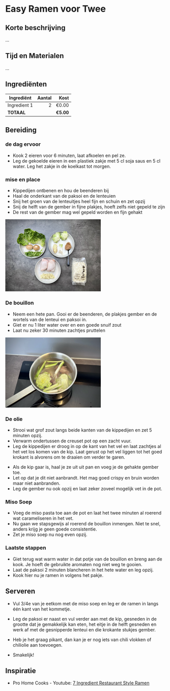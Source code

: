 # Easy Ramen voor Twee
## Korte beschrijving
...

## Tijd en Materialen
...

## Ingrediënten
| Ingrediënt | Aantal | Kost |
|----------|-------------:|------:|
| Ingredient 1 | 2 | €0.00 |
| **TOTAAL** || **€5.00** |

## Bereiding
### de dag ervoor
* Kook 2 eieren voor 6 minuten, laat afkoelen en pel ze.
* Leg de gekoelde eieren in een plastiek zakje met 5 cl soja saus en 5 cl water. Leg het zakje in de koelkast tot morgen.

### mise en place
* Kippedijen ontbenen en hou de beenderen bij 
* Haal de onderkant van de paksoi en de lenteuien
* Snij het groen van de lenteuitjes heel fijn en schuin en zet opzij
* Snij de helft van de gember in fijne plakjes, hoeft zelfs niet gepeld te zijn
* De rest van de gember mag wel gepeld worden en fijn gehakt

<img src="/Assets/Pictures/RamenVoorTwee_miseenplace.png" width="300">

### De bouillon
* Neem een hete pan. Gooi er de beenderen, de plakjes gember en de wortels van de lenteui en paksoi in.
* Giet er nu 1 liter water over en een goede snuif zout
* Laat nu zeker 30 minuten zachtjes pruttelen

<img src="/Assets/Pictures/RamenVoorTwee_bouillon.png" width="300">

### De olie
* Strooi wat grof zout langs beide kanten van de kippedijen en zet 5 minuten opzij.
* Verwarm ondertussen de creuset pot op een zacht vuur.
* Leg de kippedijen er droog in op de kant van het vel en laat zachtjes al het vet los komen van de kip. Laat gerust op het vel liggen tot het goed krokant is alvorens om te draaien om verder te garen. 

<foto>

* Als de kip gaar is, haal je ze uit uit pan en voeg je de gehakte gember toe.
* Let op dat je dit niet aanbrandt. Het mag goed crispy en bruin worden maar niet aanbranden.
* Leg de gember nu ook opzij en laat zeker zoveel mogelijk vet in de pot.

### Miso Soep
* Voeg de miso pasta toe aan de pot en laat het twee minuten al roerend wat carameliseren in het vet.
* Nu gaan we stapsgewijs al roerend de bouillon inmengen. Niet te snel, anders krijg je geen goede consistentie.
* Zet je miso soep nu nog even opzij.

<foto>

### Laatste stappen

* Giet terug wat warm water in dat potje van de bouillon en breng aan de kook. Je hoeft de gebruikte aromaten nog niet weg te gooien.
* Laat de paksoi 2 minuten blancheren in het hete water en leg opzij.
* Kook hier nu je ramen in volgens het pakje.


## Serveren
* Vul 3/4e van je eetkom met de miso soep en leg er de ramen in langs één kant van het kommetje.
* Leg de paksoi er naast en vul verder aan met de kip, gesneden in de grootte dat je gemakkelijk kan eten, het eitje in de helft gesneden en werk af met de gesnipperde lenteui en die krokante stukjes gember.

* Heb je het graag pikant, dan kan je er nog iets van chili vlokken of chiliolie aan toevoegen.

* Smakelijk!

## Inspiratie
* Pro Home Cooks - Youtube: [7 Ingredient Restaurant Style Ramen](https://www.youtube.com/watch?v=9gNIqtmYg5o)
